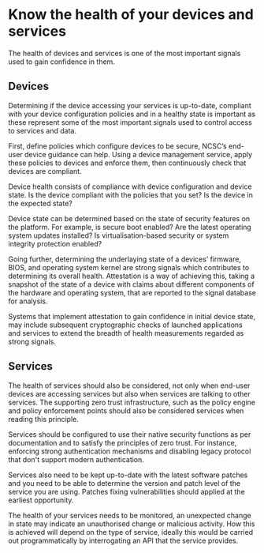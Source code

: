 # Know the health of your devices and services

The health of devices and services is one of the most important signals used to gain confidence in them.

## Devices
Determining if the device accessing your services is up-to-date, compliant with your device configuration policies and in a healthy state is important as these represent some of the most important signals used to control access to services and data.

First, define policies which configure devices to be secure, NCSC’s end-user device guidance can help. Using a device management service, apply these policies to devices and enforce them, then continuously check that devices are compliant.

Device health consists of compliance with device configuration and device state. Is the device compliant with the policies that you set? Is the device in the expected state?

Device state can be determined based on the state of security features on the platform. For example, is secure boot enabled? Are the latest operating system updates installed? Is virtualisation-based security or system integrity protection enabled?

Going further, determining the underlaying state of a devices’ firmware, BIOS, and operating system kernel are strong signals which contributes to determining its overall health. Attestation is a way of achieving this, taking a snapshot of the state of a device with claims about different components of the hardware and operating system, that are reported to the signal database for analysis.

Systems that implement attestation to gain confidence in initial device state, may include subsequent cryptographic checks of launched applications and services to extend the breadth of health measurements regarded as strong signals.

## Services
The health of services should also be considered, not only when end-user devices are accessing services but also when services are talking to other services. The supporting zero trust infrastructure, such as the policy engine and policy enforcement points should also be considered services when reading this principle.

Services should be configured to use their native security functions as per documentation and to satisfy the principles of zero trust. For instance, enforcing strong authentication mechanisms and disabling legacy protocol that don't support modern authentication.

Services also need to be kept up-to-date with the latest software patches and you need to be able to determine the version and patch level of the service you are using. Patches fixing vulnerabilities should applied at the earliest opportunity.

The health of your services needs to be monitored, an unexpected change in state may indicate an unauthorised change or malicious activity. How this is achieved will depend on the type of service, ideally this would be carried out programmatically by interrogating an API that the service provides.